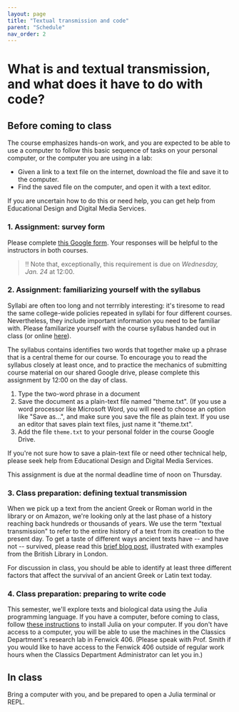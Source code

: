 ```yaml
---
layout: page
title: "Textual transmission and code"
parent: "Schedule"
nav_order: 2
---
```



# What is and textual transmission, and what does it have to do with code?

## Before coming to class

The course emphasizes hands-on work, and you are expected to be able to use a computer to follow this basic sequence of tasks on your personal computer, or the computer you are using in a lab:

- Given a link to a text file on the internet, download the file and save it to the computer.
- Find the saved file on the computer, and open it with a text editor.

If you are uncertain how to do this or need help, you can get help from Educational Design and Digital Media Services.


### 1. Assignment: survey form

Please complete [this Google form](https://docs.google.com/forms/d/11tgd9yTntxP0_2yuO199p0tAhjGgFCk-9Jvy_Ve68eQ/edit?ts=65a96ef8). Your responses will be helpful to the instructors in both courses.

> ‼️ Note that, exceptionally, this requirement is due on *Wednesday, Jan. 24* at 12:00.

### 2. Assignment: familiarizing yourself with the syllabus

Syllabi are often too long and not terrribly interesting: it's tiresome to read the same college-wide policies repeated in syllabi for four different courses. Nevertheless, they include important information you need to be familiar with. Please familiarize yourself with the course syllabus handed out in class (or online [here](https://neelsmith.github.io/papyrus_to_pixels/syllabus/)).

The syllabus contains identifies two words that together make up a phrase that is a central theme for our course. To encourage you to read the syllabus closely at least once, and to practice the mechanics of submitting course material on our shared Google drive, please complete this assignment by 12:00 on the day of class.

1. Type the two-word phrase in a document
2. Save the document as a plain-text file named "theme.txt".  (If you use a word processor like Microsoft Word, you will need to choose an option like "Save as...", and make sure you save the file as plain text.  If you use an editor that saves plain text files, just name it "theme.txt". 
3. Add the file `theme.txt` to your personal folder in the course Google Drive.

If you're not sure how to save a plain-text file or need other technical help, please seek help from Educational Design and Digital Media Services.

This assignment is due at the normal deadline time of noon on Thursday.



### 3. Class preparation: defining textual transmission

When we pick up a text from the ancient Greek or Roman world in the library or on Amazon, we're looking only at the last phase of a history reaching back hundreds or thousands of years. We use the term "textual transmission" to refer to the entire history of a text from its creation to the present day. To get a taste of different ways ancient texts have -- and have not -- survived, please read this [brief blog post](https://brewminate.com/classics-lost-and-found-the-survival-of-ancient-texts/), illustrated with examples from the British Library in London.

For discussion in class, you should be able to identify at least three different factors that affect the survival of an ancient Greek or Latin text today.

### 4. Class preparation: preparing to write code

This semester, we'll explore texts and biological data using the Julia programming language. If you have a computer, before coming to class, follow [these instructions](../../techprereqs/) to install Julia on your computer. If you don't have access to a computer, you will be able to use the machines in the Classics Department's research lab in Fenwick 406.  (Please speak with Prof. Smith if you would like to have access to the Fenwick 406 outside of regular work hours when the Classics Department Administrator can let you in.)


## In class

Bring a computer with you, and be prepared to open a Julia terminal or REPL.